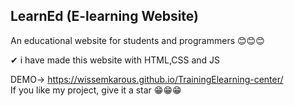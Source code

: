 ## LearnEd (E-learning Website)
An educational website for students and programmers 😊😊😊  
 
✔ i have made this website with HTML,CSS and JS  

DEMO-> https://wissemkarous.github.io/TrainingElearning-center/
<br/>
If you like my project, give it a star  😁😁😁

